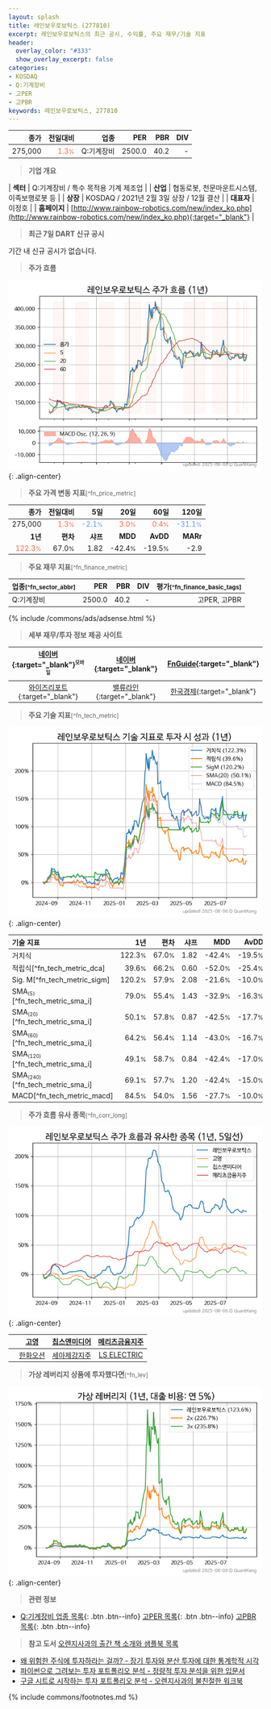 ```yaml
---
layout: splash
title: 레인보우로보틱스 (277810)
excerpt: 레인보우로보틱스의 최근 공시, 수익률, 주요 재무/기술 지표
header:
  overlay_color: "#333"
  show_overlay_excerpt: false
categories:
- KOSDAQ
- Q:기계장비
- 고PER
- 고PBR
keywords: 레인보우로보틱스, 277810
---
```


| **종가** | **전일대비** | **업종** | **PER** | **PBR** | **DIV** |
| -------: | -----------: | -------: | ------: | ------: | ------: |
| 275,000 | <span style="color: tomato">1.3<small>%</small></span> | Q:기계장비 | 2500.0 | 40.2 | - |

<!-- more -->


> **기업 개요**<a id="company"></a>

| <span style="white-space:nowrap;">**섹터**</span> | Q:기계장비 / 특수 목적용 기계 제조업 |
| <span style="white-space:nowrap;">**산업**</span> | 협동로봇, 천문마운트시스템, 이족보행로봇 등 |
| <span style="white-space:nowrap;">**상장**</span> | KOSDAQ / 2021년 2월 3일 상장 / 12월 결산 |
| <span style="white-space:nowrap;">**대표자**</span> | 이정호 |
| <span style="white-space:nowrap;">**홈페이지**</span> | [http://www.rainbow-robotics.com/new/index_ko.php](http://www.rainbow-robotics.com/new/index_ko.php){:target="_blank"} |


> **최근 7일 DART 신규 공시**<a id="dart"></a>

기간 내 신규 공시가 없습니다.


> **주가 흐름**<a id="price"></a>

![277810](/stock/images/277810.png){: .align-center}


> **주요 가격 변동 지표**<small>[^fn_price_metric]</small>

| **종가** | **전일대비** | **5일** | **20일** | **60일** | **120일** |
| -------: | -----------: | ------: | -------: | -------: | --------: |
| 275,000 | <span style="color: tomato">1.3<small>%</small></span> | <span style="color: cornflowerblue">-2.1<small>%</small></span> | <span style="color: tomato">3.0<small>%</small></span> | <span style="color: tomato">0.4<small>%</small></span> | <span style="color: cornflowerblue">-31.1<small>%</small></span> |
| **1년** | **편차** | **샤프** | **MDD** | **AvDD** | **MARr** |
| <span style="color: tomato">122.3<small>%</small></span> | 67.0<small>%</small> | 1.82 | -42.4<small>%</small> | -19.5<small>%</small> | -2.9 |


> **주요 재무 지표**<small>[^fn_finance_metric]</small>

| **업종**<small>[^fn_sector_abbr]</small> | **PER** | **PBR** | **DIV** | **평가**<small>[^fn_finance_basic_tags]</small> |
| :--------------------------------------- | ------: | ------: | ------: | ----------------------------------------------: |
| Q:기계장비 | 2500.0 | 40.2 | - | 고PER, 고PBR |



{% include /commons/ads/adsense.html %}

> **세부 재무/투자 정보 제공 사이트**

| [네이버](https://m.stock.naver.com/domestic/stock/277810/finance/summary){:target="_blank"}<sup><small>모바일</small></sup> | [네이버](https://finance.naver.com/item/coinfo.naver?code=277810){:target="_blank"} | [FnGuide](https://comp.fnguide.com/SVO2/ASP/SVD_Invest.asp?gicode=A277810&MenuYn=Y){:target="_blank"} |
| :---: | :---: | :---: |
| [와이즈리포트](https://comp.wisereport.co.kr/company/c1040001.aspx?cmp_cd=277810){:target="_blank"} | [밸류라인](https://www.valueline.co.kr/finance/summary/277810){:target="_blank"} | [한국경제](https://markets.hankyung.com/stock/277810/financial-summary){:target="_blank"} |


> **주요 기술 지표**<small>[^fn_tech_metric]</small>


![277810](/stock/images/277810_tech.png){: .align-center}

| **기술 지표** | **1년** | **편차** | **샤프** | **MDD** | **AvDD** |
| :------------ | ------: | -----------: | -------: | ------: | -------: |
| 거치식 | 122.3<small>%</small> | 67.0<small>%</small> | 1.82 | -42.4<small>%</small> | -19.5<small>%</small> |
| 적립식[^fn_tech_metric_dca] | 39.6<small>%</small> | 66.2<small>%</small> | 0.60 | -52.0<small>%</small> | -25.4<small>%</small> |
| Sig. M[^fn_tech_metric_sigm] | 120.2<small>%</small> | 57.9<small>%</small> | 2.08 | -21.6<small>%</small> | -10.0<small>%</small> |
| SMA<small><sub>(5)</sub></small>[^fn_tech_metric_sma_i] | 79.0<small>%</small> | 55.4<small>%</small> | 1.43 | -32.9<small>%</small> | -16.3<small>%</small> |
| SMA<small><sub>(20)</sub></small>[^fn_tech_metric_sma_i] | 50.1<small>%</small> | 57.8<small>%</small> | 0.87 | -42.5<small>%</small> | -17.7<small>%</small> |
| SMA<small><sub>(60)</sub></small>[^fn_tech_metric_sma_i] | 64.2<small>%</small> | 56.4<small>%</small> | 1.14 | -43.0<small>%</small> | -16.7<small>%</small> |
| SMA<small><sub>(120)</sub></small>[^fn_tech_metric_sma_i] | 49.1<small>%</small> | 58.7<small>%</small> | 0.84 | -42.4<small>%</small> | -17.0<small>%</small> |
| SMA<small><sub>(240)</sub></small>[^fn_tech_metric_sma_i] | 69.1<small>%</small> | 57.7<small>%</small> | 1.20 | -42.4<small>%</small> | -15.0<small>%</small> |
| MACD[^fn_tech_metric_macd] | 84.5<small>%</small> | 54.0<small>%</small> | 1.56 | -27.7<small>%</small> | -10.0<small>%</small> |


> **주가 흐름 유사 종목**<a id="corr"></a><small>[^fn_corr_long]</small>

![277810](/stock/images/277810_corr.png){: .align-center}

|       | [고영](/098460/) | [칩스앤미디어](/094360/) | [메리츠금융지주](/138040/) |
| :---: | :------------------------------------: | :------------------------------------: | :------------------------------------: |
|       | [한화오션](/042660/) | [세아제강지주](/003030/) | [LS ELECTRIC](/010120/) |


> **가상 레버리지 상품에 투자했다면**<a id="2x"></a><small>[^fn_lev]</small>

![277810](/stock/images/277810_2x.png){: .align-center}


> **관련 정보**

- [Q:기계장비 업종 목록](/stats/sector/kosdaq_업종_기계장비_종목/){: .btn .btn--info} [고PER 목록](/fn/fn_high_per/){: .btn .btn--info} [고PBR 목록](/fn/fn_high_pbr/){: .btn .btn--info}

> **참고 도서** [오렌지사과의 출간 책 소개와 샘플북 목록](https://kongdori.tistory.com/691)

- [왜 위험한 주식에 투자하라는 걸까? - 장기 투자와 분산 투자에 대한 통계학적 시각](https://kongdori.tistory.com/421)
- [파이썬으로 그려보는 투자 포트폴리오 분석  - 정량적 투자 분석을 위한 입문서](https://kongdori.tistory.com/643)
- [구글 시트로 시작하는 투자 포트폴리오 분석 - 오렌지사과의 불친절한 워크북](https://kongdori.tistory.com/449)


{% include commons/footnotes.md %}